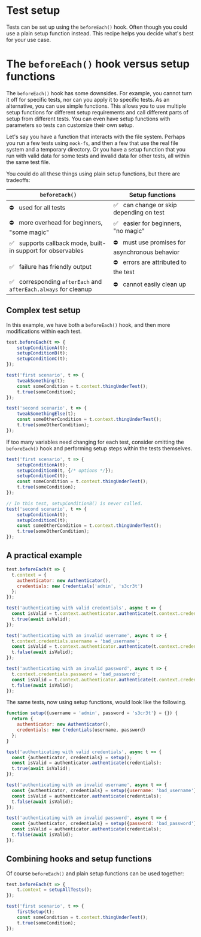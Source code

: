 # Test setup

Tests can be set up using the `beforeEach()` hook. Often though you could use a plain setup function instead. This recipe helps you decide what's best for your use case.

# The `beforeEach()` hook versus setup functions

The `beforeEach()` hook has some downsides. For example, you cannot turn it off for specific tests, nor can you apply it to specific tests. As an alternative, you can use simple functions. This allows you to use multiple setup functions for different setup requirements and call different parts of setup from different tests. You can even have setup functions with parameters so tests can customize their own setup.

Let's say you have a function that interacts with the file system. Perhaps you run a few tests using `mock-fs`, and then a few that use the real file system and a temporary directory. Or you have a setup function that you run with valid data for some tests and invalid data for other tests, all within the same test file.

You could do all these things using plain setup functions, but there are tradeoffs:

|`beforeEach()`| Setup functions
|---|---
| ⛔️ &nbsp; used for all tests| ✅ &nbsp; can change or skip depending on test
| ⛔️ &nbsp; more overhead for beginners, "some magic"| ✅ &nbsp; easier for beginners, "no magic"
| ✅ &nbsp; supports callback mode, built-in support for observables| ⛔️ &nbsp; must use promises for asynchronous behavior
| ✅ &nbsp; failure has friendly output| ⛔️ &nbsp; errors are attributed to the test
| ✅ &nbsp; corresponding `afterEach` and `afterEach.always` for cleanup| ⛔️ &nbsp; cannot easily clean up

## Complex test setup

In this example, we have both a `beforeEach()` hook, and then more modifications within each test.

```js
test.beforeEach(t => {
	setupConditionA(t);
	setupConditionB(t);
	setupConditionC(t);
});

test('first scenario', t => {
	tweakSomething(t);
	const someCondition = t.context.thingUnderTest();
	t.true(someCondition);
});

test('second scenario', t => {
	tweakSomethingElse(t);
	const someOtherCondition = t.context.thingUnderTest();
	t.true(someOtherCondition);
});
```

If too many variables need changing for each test, consider omitting the `beforeEach()` hook and performing setup steps within the tests themselves.

```js
test('first scenario', t => {
	setupConditionA(t);
	setupConditionB(t, {/* options */});
	setupConditionC(t);
	const someCondition = t.context.thingUnderTest();
	t.true(someCondition);
});

// In this test, setupConditionB() is never called.
test('second scenario', t => {
	setupConditionA(t);
	setupConditionC(t);
	const someOtherCondition = t.context.thingUnderTest();
	t.true(someOtherCondition);
});
```

## A practical example

```js
test.beforeEach(t => {
  t.context = {
    authenticator: new Authenticator(),
    credentials: new Credentials('admin', 's3cr3t')
  };
});

test('authenticating with valid credentials', async t => {
  const isValid = t.context.authenticator.authenticate(t.context.credentials);
  t.true(await isValid);
});

test('authenticating with an invalid username', async t => {
  t.context.credentials.username = 'bad_username';
  const isValid = t.context.authenticator.authenticate(t.context.credentials);
  t.false(await isValid);
});

test('authenticating with an invalid password', async t => {
  t.context.credentials.password = 'bad_password';
  const isValid = t.context.authenticator.authenticate(t.context.credentials);
  t.false(await isValid);
});
```

The same tests, now using setup functions, would look like the following.

```js
function setup({username = 'admin', password = 's3cr3t'} = {}) {
  return {
    authenticator: new Authenticator(),
    credentials: new Credentials(username, password)
  };
}

test('authenticating with valid credentials', async t => {
  const {authenticator, credentials} = setup();
  const isValid = authenticator.authenticate(credentials);
  t.true(await isValid);
});

test('authenticating with an invalid username', async t => {
  const {authenticator, credentials} = setup({username: 'bad_username'});
  const isValid = authenticator.authenticate(credentials);
  t.false(await isValid);
});

test('authenticating with an invalid password', async t => {
  const {authenticator, credentials} = setup({password: 'bad_password'});
  const isValid = authenticator.authenticate(credentials);
  t.false(await isValid);
});
```

## Combining hooks and setup functions

Of course `beforeEach()` and plain setup functions can be used together:

```js
test.beforeEach(t => {
	t.context = setupAllTests();
});

test('first scenario', t => {
	firstSetup(t);
	const someCondition = t.context.thingUnderTest();
	t.true(someCondition);
});
```
